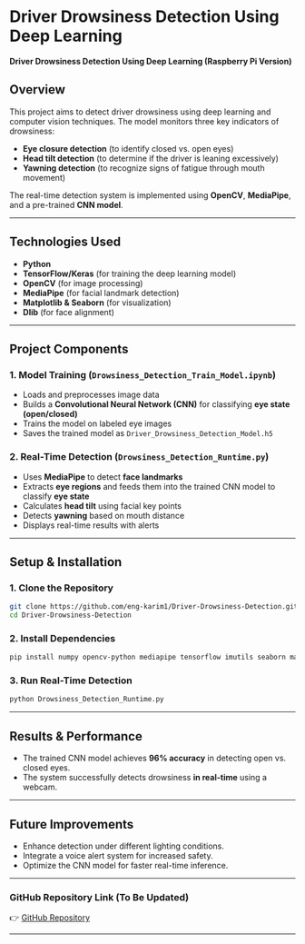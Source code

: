 # **Driver Drowsiness Detection Using Deep Learning**  
**Driver Drowsiness Detection Using Deep Learning (Raspberry Pi Version)**
## **Overview**  
This project aims to detect driver drowsiness using deep learning and computer vision techniques. The model monitors three key indicators of drowsiness:  
- **Eye closure detection** (to identify closed vs. open eyes)  
- **Head tilt detection** (to determine if the driver is leaning excessively)  
- **Yawning detection** (to recognize signs of fatigue through mouth movement)  

The real-time detection system is implemented using **OpenCV**, **MediaPipe**, and a pre-trained **CNN model**.

---

## **Technologies Used**  
- **Python**  
- **TensorFlow/Keras** (for training the deep learning model)  
- **OpenCV** (for image processing)  
- **MediaPipe** (for facial landmark detection)  
- **Matplotlib & Seaborn** (for visualization)  
- **Dlib** (for face alignment)  

---

## **Project Components**  
### **1. Model Training (`Drowsiness_Detection_Train_Model.ipynb`)**  
- Loads and preprocesses image data  
- Builds a **Convolutional Neural Network (CNN)** for classifying **eye state (open/closed)**  
- Trains the model on labeled eye images  
- Saves the trained model as `Driver_Drowsiness_Detection_Model.h5`  

### **2. Real-Time Detection (`Drowsiness_Detection_Runtime.py`)**  
- Uses **MediaPipe** to detect **face landmarks**  
- Extracts **eye regions** and feeds them into the trained CNN model to classify **eye state**  
- Calculates **head tilt** using facial key points  
- Detects **yawning** based on mouth distance  
- Displays real-time results with alerts  

---

## **Setup & Installation**  
### **1. Clone the Repository**  
```bash
git clone https://github.com/eng-karim1/Driver-Drowsiness-Detection.git
cd Driver-Drowsiness-Detection
```

### **2. Install Dependencies**  
```bash
pip install numpy opencv-python mediapipe tensorflow imutils seaborn matplotlib dlib
```

### **3. Run Real-Time Detection**  
```bash
python Drowsiness_Detection_Runtime.py
```

---

## **Results & Performance**  
- The trained CNN model achieves **96% accuracy** in detecting open vs. closed eyes.  
- The system successfully detects drowsiness **in real-time** using a webcam.  

---

## **Future Improvements**  
- Enhance detection under different lighting conditions.  
- Integrate a voice alert system for increased safety.  
- Optimize the CNN model for faster real-time inference.

---

### **GitHub Repository Link (To Be Updated)**  
👉 [GitHub Repository](https://github.com/eng-karim1/Driver-Drowsiness-Detection)  

---
